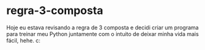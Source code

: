 # regra-3-composta
Hoje eu estava revisando a regra de 3 composta e decidi criar um programa para treinar meu Python juntamente com o intuito de deixar minha vida mais fácil, hehe. c:
